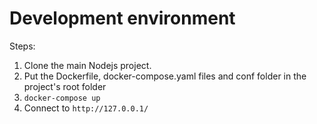 # Development environment

Steps:
1. Clone the main Nodejs project.
2. Put the Dockerfile, docker-compose.yaml files and conf folder in the project's root folder
3. `docker-compose up`
4. Connect to `http://127.0.0.1/`